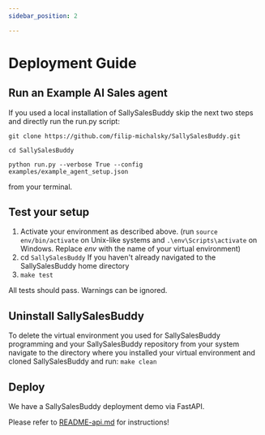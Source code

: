 ```yaml
---
sidebar_position: 2

---
```



# Deployment Guide

## Run an Example AI Sales agent
If you used a local installation of SallySalesBuddy skip the next two steps and directly run the run.py script:

`git clone https://github.com/filip-michalsky/SallySalesBuddy.git`

`cd SallySalesBuddy`

`python run.py --verbose True --config examples/example_agent_setup.json`

from your terminal.

## Test your setup

1. Activate your environment as described above. (run `source env/bin/activate` on Unix-like systems and `.\env\Scripts\activate` on Windows. Replace *env* with the name of your virtual environment)
2. cd `SallySalesBuddy`      If you haven't already navigated to the SallySalesBuddy home directory
3. `make test`

All tests should pass. Warnings can be ignored.

## Uninstall SallySalesBuddy

To delete the virtual environment you used for SallySalesBuddy programming and your SallySalesBuddy repository from your system navigate to the directory where you installed your virtual environment and cloned SallySalesBuddy and run:
`make clean`

## Deploy

We have a SallySalesBuddy deployment demo via FastAPI.

Please refer to [README-api.md](https://github.com/filip-michalsky/SallySalesBuddy/blob/main/README-api.md) for instructions!

